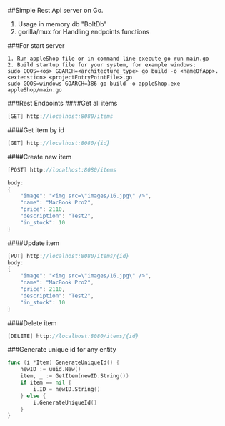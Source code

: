 ##Simple Rest Api server on Go.
1. Usage in memory db "BoltDb"
2. gorilla/mux for Handling endpoints functions

###For start server
```shell script
1. Run appleShop file or in command line execute go run main.go
2. Build startup file for your system, for example windows:
sudo GOOS=<os> GOARCH=<architecture_type> go build -o <nameOfApp>.<extenstion> <projectEntryPointFile>.go
sudo GOOS=windows GOARCH=386 go build -o appleShop.exe appleShop/main.go 
```

###Rest Endpoints
####Get all items
```go
[GET] http://localhost:8080/items
```

####Get item by id
```go
[GET] http://localhost:8080/{id}
```

####Create new item
```go
[POST] http://localhost:8080/items

body:
{
    "image": "<img src=\"images/16.jpg\" />",
    "name": "MacBook Pro2",
    "price": 2110,
    "description": "Test2",
    "in_stock": 10
}
```

####Update item
```go
[PUT] http://localhost:8080/items/{id}
body:
{
    "image": "<img src=\"images/16.jpg\" />",
    "name": "MacBook Pro2",
    "price": 2110,
    "description": "Test2",
    "in_stock": 10
}
```

####Delete item
```go
[DELETE] http://localhost:8080/items/{id}
```

###Generate unique id for any entity
```go
func (i *Item) GenerateUniqueId() {
	newID := uuid.New()
	item, _ := GetItem(newID.String())
	if item == nil {
		i.ID = newID.String()
	} else {
		i.GenerateUniqueId()
	}
}
```
